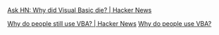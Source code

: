 
[Ask HN: Why did Visual Basic die? | Hacker News](https://news.ycombinator.com/item?id=37470318)

[Why do people still use VBA? | Hacker News](https://news.ycombinator.com/item?id=38271155)
[Why do people use VBA?](https://sancarn.github.io/vba-articles/why-do-people-use-vba.html)
